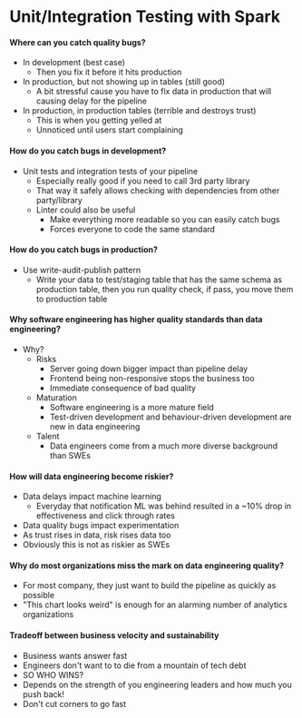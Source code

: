 # Unit/Integration Testing with Spark


#### Where can you catch quality bugs?

- In development (best case)
    - Then you fix it before it hits production
- In production, but not showing up in tables (still good)
    - A bit stressful cause you have to fix data in production that will causing delay for the pipeline
- In production, in production tables (terrible and destroys trust)
    - This is when you getting yelled at
    - Unnoticed until users start complaining

#### How do you catch bugs in development?

- Unit tests and integration tests of your pipeline
    - Especially really good if you need to call 3rd party library
    - That way it safely allows checking with dependencies from other party/library
    - Linter could also be useful
        - Make everything more readable so you can easily catch bugs
        - Forces everyone to code the same standard

#### How do you catch bugs in production?

- Use write-audit-publish pattern
    - Write your data to test/staging table that has the same schema as production table, then you run quality check, if pass, you move them to production table

#### Why software engineering has higher quality standards than data engineering?

- Why?
    - Risks
        - Server going down bigger impact than pipeline delay
        - Frontend being non-responsive stops the business too
        - Immediate consequence of bad quality
    - Maturation
        - Software engineering is a more mature field
        - Test-driven development and behaviour-driven development are new in data engineering
    - Talent
        - Data engineers come from a much more diverse background than SWEs

#### How will data engineering become riskier?

- Data delays impact machine learning
    - Everyday that notification ML was behind resulted in a ~10% drop in effectiveness and click through rates
- Data quality bugs impact experimentation
- As trust rises in data, risk rises data too
- Obviously this is not as riskier as SWEs

#### Why do most organizations miss the mark on data engineering quality?

- For most company, they just want to build the pipeline as quickly as possible
- "This chart looks weird" is enough for an alarming number of analytics organizations

#### Tradeoff between business velocity and sustainability

- Business wants answer fast
- Engineers don't want to to die from a mountain of tech debt
- SO WHO WINS?
- Depends on the strength of you engineering leaders and how much you push back!
- Don't cut corners to go fast